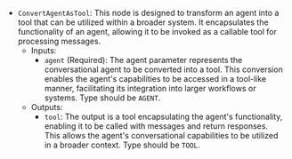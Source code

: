 - `ConvertAgentAsTool`: This node is designed to transform an agent into a tool that can be utilized within a broader system. It encapsulates the functionality of an agent, allowing it to be invoked as a callable tool for processing messages.
    - Inputs:
        - `agent` (Required): The agent parameter represents the conversational agent to be converted into a tool. This conversion enables the agent's capabilities to be accessed in a tool-like manner, facilitating its integration into larger workflows or systems. Type should be `AGENT`.
    - Outputs:
        - `tool`: The output is a tool encapsulating the agent's functionality, enabling it to be called with messages and return responses. This allows the agent's conversational capabilities to be utilized in a broader context. Type should be `TOOL`.
